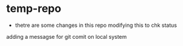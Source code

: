 # temp-repo

 - thetre are some changes in this repo
modifying this to chk status

adding a messagse for git comit on local system